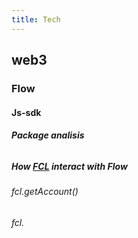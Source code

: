 ```yaml
---
title: Tech
---
```


## web3
### Flow
#### Js-sdk
##### Package analisis
######
##### How [FCL](https://github.com/onflow/flow-js-sdk) interact with Flow
###### fcl.getAccount()
###### fcl.
